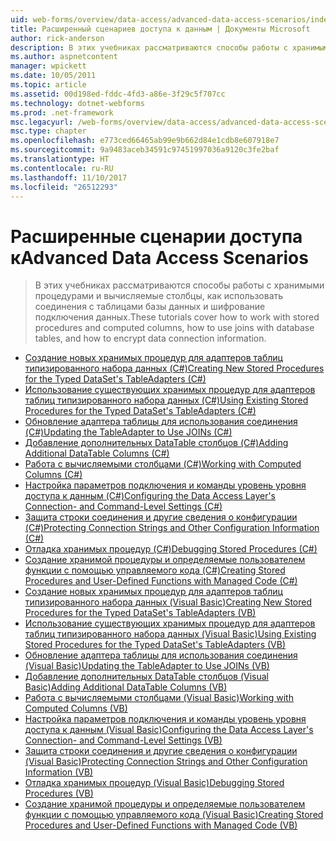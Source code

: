 ```yaml
---
uid: web-forms/overview/data-access/advanced-data-access-scenarios/index
title: Расширенный сценариев доступа к данным | Документы Microsoft
author: rick-anderson
description: В этих учебниках рассматриваются способы работы с хранимыми процедурами и вычисляемые столбцы, способ использования соединения с таблицами базы данных и шифрование данных сведений о соединении...
ms.author: aspnetcontent
manager: wpickett
ms.date: 10/05/2011
ms.topic: article
ms.assetid: 00d198ed-fddc-4fd3-a86e-3f29c5f707cc
ms.technology: dotnet-webforms
ms.prod: .net-framework
msc.legacyurl: /web-forms/overview/data-access/advanced-data-access-scenarios
msc.type: chapter
ms.openlocfilehash: e773ced66465ab99e9b662d84e1cdb8e607918e7
ms.sourcegitcommit: 9a9483aceb34591c97451997036a9120c3fe2baf
ms.translationtype: HT
ms.contentlocale: ru-RU
ms.lasthandoff: 11/10/2017
ms.locfileid: "26512293"
---
```

<a name="advanced-data-access-scenarios"></a><span data-ttu-id="943f0-103">Расширенные сценарии доступа к</span><span class="sxs-lookup"><span data-stu-id="943f0-103">Advanced Data Access Scenarios</span></span>
====================
> <span data-ttu-id="943f0-104">В этих учебниках рассматриваются способы работы с хранимыми процедурами и вычисляемые столбцы, как использовать соединения с таблицами базы данных и шифрование подключения данных.</span><span class="sxs-lookup"><span data-stu-id="943f0-104">These tutorials cover how to work with stored procedures and computed columns, how to use joins with database tables, and how to encrypt data connection information.</span></span>


- [<span data-ttu-id="943f0-105">Создание новых хранимых процедур для адаптеров таблиц типизированного набора данных (C#)</span><span class="sxs-lookup"><span data-stu-id="943f0-105">Creating New Stored Procedures for the Typed DataSet's TableAdapters (C#)</span></span>](creating-new-stored-procedures-for-the-typed-dataset-s-tableadapters-cs.md)
- [<span data-ttu-id="943f0-106">Использование существующих хранимых процедур для адаптеров таблиц типизированного набора данных (C#)</span><span class="sxs-lookup"><span data-stu-id="943f0-106">Using Existing Stored Procedures for the Typed DataSet's TableAdapters (C#)</span></span>](using-existing-stored-procedures-for-the-typed-dataset-s-tableadapters-cs.md)
- [<span data-ttu-id="943f0-107">Обновление адаптера таблицы для использования соединения (C#)</span><span class="sxs-lookup"><span data-stu-id="943f0-107">Updating the TableAdapter to Use JOINs (C#)</span></span>](updating-the-tableadapter-to-use-joins-cs.md)
- [<span data-ttu-id="943f0-108">Добавление дополнительных DataTable столбцов (C#)</span><span class="sxs-lookup"><span data-stu-id="943f0-108">Adding Additional DataTable Columns (C#)</span></span>](adding-additional-datatable-columns-cs.md)
- [<span data-ttu-id="943f0-109">Работа с вычисляемыми столбцами (C#)</span><span class="sxs-lookup"><span data-stu-id="943f0-109">Working with Computed Columns (C#)</span></span>](working-with-computed-columns-cs.md)
- [<span data-ttu-id="943f0-110">Настройка параметров подключения и команды уровень уровня доступа к данным (C#)</span><span class="sxs-lookup"><span data-stu-id="943f0-110">Configuring the Data Access Layer's Connection- and Command-Level Settings (C#)</span></span>](configuring-the-data-access-layer-s-connection-and-command-level-settings-cs.md)
- [<span data-ttu-id="943f0-111">Защита строки соединения и другие сведения о конфигурации (C#)</span><span class="sxs-lookup"><span data-stu-id="943f0-111">Protecting Connection Strings and Other Configuration Information (C#)</span></span>](protecting-connection-strings-and-other-configuration-information-cs.md)
- [<span data-ttu-id="943f0-112">Отладка хранимых процедур (C#)</span><span class="sxs-lookup"><span data-stu-id="943f0-112">Debugging Stored Procedures (C#)</span></span>](debugging-stored-procedures-cs.md)
- [<span data-ttu-id="943f0-113">Создание хранимой процедуры и определяемые пользователем функции с помощью управляемого кода (C#)</span><span class="sxs-lookup"><span data-stu-id="943f0-113">Creating Stored Procedures and User-Defined Functions with Managed Code (C#)</span></span>](creating-stored-procedures-and-user-defined-functions-with-managed-code-cs.md)
- [<span data-ttu-id="943f0-114">Создание новых хранимых процедур для адаптеров таблиц типизированного набора данных (Visual Basic)</span><span class="sxs-lookup"><span data-stu-id="943f0-114">Creating New Stored Procedures for the Typed DataSet's TableAdapters (VB)</span></span>](creating-new-stored-procedures-for-the-typed-dataset-s-tableadapters-vb.md)
- [<span data-ttu-id="943f0-115">Использование существующих хранимых процедур для адаптеров таблиц типизированного набора данных (Visual Basic)</span><span class="sxs-lookup"><span data-stu-id="943f0-115">Using Existing Stored Procedures for the Typed DataSet's TableAdapters (VB)</span></span>](using-existing-stored-procedures-for-the-typed-dataset-s-tableadapters-vb.md)
- [<span data-ttu-id="943f0-116">Обновление адаптера таблицы для использования соединения (Visual Basic)</span><span class="sxs-lookup"><span data-stu-id="943f0-116">Updating the TableAdapter to Use JOINs (VB)</span></span>](updating-the-tableadapter-to-use-joins-vb.md)
- [<span data-ttu-id="943f0-117">Добавление дополнительных DataTable столбцов (Visual Basic)</span><span class="sxs-lookup"><span data-stu-id="943f0-117">Adding Additional DataTable Columns (VB)</span></span>](adding-additional-datatable-columns-vb.md)
- [<span data-ttu-id="943f0-118">Работа с вычисляемыми столбцами (Visual Basic)</span><span class="sxs-lookup"><span data-stu-id="943f0-118">Working with Computed Columns (VB)</span></span>](working-with-computed-columns-vb.md)
- [<span data-ttu-id="943f0-119">Настройка параметров подключения и команды уровень уровня доступа к данным (Visual Basic)</span><span class="sxs-lookup"><span data-stu-id="943f0-119">Configuring the Data Access Layer's Connection- and Command-Level Settings (VB)</span></span>](configuring-the-data-access-layer-s-connection-and-command-level-settings-vb.md)
- [<span data-ttu-id="943f0-120">Защита строки соединения и другие сведения о конфигурации (Visual Basic)</span><span class="sxs-lookup"><span data-stu-id="943f0-120">Protecting Connection Strings and Other Configuration Information (VB)</span></span>](protecting-connection-strings-and-other-configuration-information-vb.md)
- [<span data-ttu-id="943f0-121">Отладка хранимых процедур (Visual Basic)</span><span class="sxs-lookup"><span data-stu-id="943f0-121">Debugging Stored Procedures (VB)</span></span>](debugging-stored-procedures-vb.md)
- [<span data-ttu-id="943f0-122">Создание хранимой процедуры и определяемые пользователем функции с помощью управляемого кода (Visual Basic)</span><span class="sxs-lookup"><span data-stu-id="943f0-122">Creating Stored Procedures and User-Defined Functions with Managed Code (VB)</span></span>](creating-stored-procedures-and-user-defined-functions-with-managed-code-vb.md)
